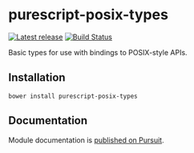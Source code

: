 # purescript-posix-types

[![Latest release](http://img.shields.io/github/release/purescript-node/purescript-posix-types.svg)](https://github.com/purescript-node/purescript-posix-types/releases)
[![Build Status](https://travis-ci.org/purescript-node/purescript-posix-types.svg?branch=master)](https://travis-ci.org/purescript-node/purescript-posix-types)

Basic types for use with bindings to POSIX-style APIs.

## Installation

```
bower install purescript-posix-types
```

## Documentation

Module documentation is [published on Pursuit](http://pursuit.purescript.org/packages/purescript-posix-types).
